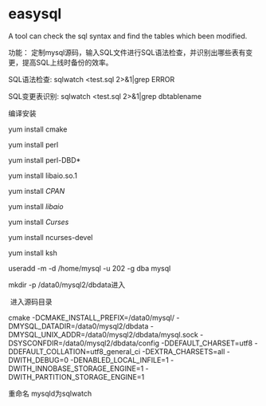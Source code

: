 # easysql
A tool can check the sql syntax and find the tables which been modified.


功能：
定制mysql源码，输入SQL文件进行SQL语法检查，并识别出哪些表有变更，提高SQL上线时备份的效率。


SQL语法检查:
sqlwatch \<test.sql 2\>&1|grep ERROR

SQL变更表识别:
sqlwatch \<test.sql 2\>&1|grep dbtablename

编译安装

yum install cmake

yum install perl

yum install perl-DBD*

yum install libaio.so.1

yum install *CPAN*

yum install *libaio*

yum install *Curses*

yum install ncurses-devel

yum install ksh

useradd -m -d /home/mysql -u 202 -g dba mysql

mkdir -p /data0/mysql2/dbdata进入

 进入源码目录
 
cmake -DCMAKE_INSTALL_PREFIX=/data0/mysql/ -DMYSQL_DATADIR=/data0/mysql2/dbdata -DMYSQL_UNIX_ADDR=/data0/mysql2/dbdata/mysql.sock -DSYSCONFDIR=/data0/mysql2/dbdata/config -DDEFAULT_CHARSET=utf8 -DDEFAULT_COLLATION=utf8_general_ci -DEXTRA_CHARSETS=all -DWITH_DEBUG=0 -DENABLED_LOCAL_INFILE=1 -DWITH_INNOBASE_STORAGE_ENGINE=1 -DWITH_PARTITION_STORAGE_ENGINE=1

重命名 mysqld为sqlwatch


